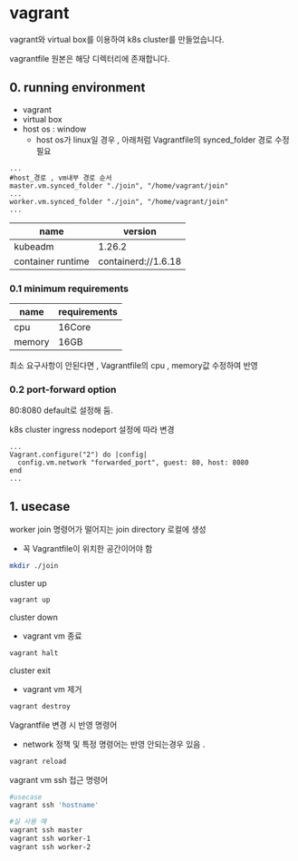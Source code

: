 # vagrant
vagrant와 virtual box를 이용하여 k8s cluster를 만들었습니다.

vagrantfile 원본은 해당 디렉터리에 존재합니다.

## 0. running environment
- vagrant 
- virtual box 
- host os : window
    - host os가 linux일 경우 , 아래처럼 Vagrantfile의 synced_folder 경로 수정 필요
```Vagrantfile
...
#host_경로 , vm내부 경로 순서
master.vm.synced_folder "./join", "/home/vagrant/join"
...
worker.vm.synced_folder "./join", "/home/vagrant/join"
...
```

|name | version| 
|--|--|
|kubeadm |1.26.2 |
|container runtime |containerd://1.6.18 |

### 0.1 minimum requirements
|name |requirements | 
|--|--|
|cpu |16Core |
|memory |16GB |

최소 요구사항이 안된다면 , Vagrantfile의 cpu , memory값 수정하여 반영

### 0.2 port-forward option
80:8080 default로 설정해 둠.

k8s cluster ingress nodeport 설정에 따라 변경
```Vagrantfile
...
Vagrant.configure("2") do |config|
  config.vm.network "forwarded_port", guest: 80, host: 8080
end
...
```

## 1. usecase
worker join 명령어가 떨어지는 join directory 로컬에 생성 
- 꼭 Vagrantfile이 위치한 공간이어야 함
```bash
mkdir ./join
```

cluster up
```bash
vagrant up
```

cluster down
- vagrant vm 종료
```bash
vagrant halt
```

cluster exit
- vagrant vm 제거
```bash
vagrant destroy
```

Vagrantfile 변경 시 반영 명령어
- network 정책 및 특정 명령어는 반영 안되는경우 있음 .
```bash
vagrant reload
```

vagrant vm ssh 접근 명령어
```bash
#usecase
vagrant ssh 'hostname'

#실 사용 예
vagrant ssh master
vagrant ssh worker-1
vagrant ssh worker-2
```
